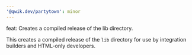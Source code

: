 ```yaml
---
'@qwik.dev/partytown': minor
---
```


feat: Creates a compiled release of the lib directory.

This creates a compiled release of the `lib` directory for use by integration builders and HTML-only developers.
